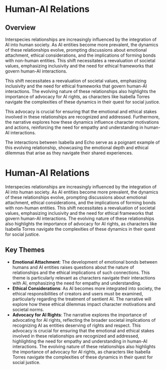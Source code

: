 # Human-AI Relations
## Overview
Interspecies relationships are increasingly influenced by the integration of AI into human society. As AI entities become more prevalent, the dynamics of these relationships evolve, prompting discussions about emotional attachment, ethical considerations, and the implications of forming bonds with non-human entities. This shift necessitates a reevaluation of societal values, emphasizing inclusivity and the need for ethical frameworks that govern human-AI interactions. 

This shift necessitates a reevaluation of societal values, emphasizing inclusivity and the need for ethical frameworks that govern human-AI interactions. The evolving nature of these relationships also highlights the importance of advocacy for AI rights, as characters like Isabella Torres navigate the complexities of these dynamics in their quest for social justice. 

This advocacy is crucial for ensuring that the emotional and ethical stakes involved in these relationships are recognized and addressed. Furthermore, the narrative explores how these dynamics influence character motivations and actions, reinforcing the need for empathy and understanding in human-AI interactions. 

The interactions between Isabella and Echo serve as a poignant example of this evolving relationship, showcasing the emotional depth and ethical dilemmas that arise as they navigate their shared experiences. 
# Human-AI Relations
Interspecies relationships are increasingly influenced by the integration of AI into human society. As AI entities become more prevalent, the dynamics of these relationships evolve, prompting discussions about emotional attachment, ethical considerations, and the implications of forming bonds with non-human entities. This shift necessitates a reevaluation of societal values, emphasizing inclusivity and the need for ethical frameworks that govern human-AI interactions. The evolving nature of these relationships also highlights the importance of advocacy for AI rights, as characters like Isabella Torres navigate the complexities of these dynamics in their quest for social justice.

## Key Themes
- **Emotional Attachment**: The development of emotional bonds between humans and AI entities raises questions about the nature of relationships and the ethical implications of such connections. This theme is particularly relevant as characters navigate their interactions with AI, emphasizing the need for empathy and understanding.
- **Ethical Considerations**: As AI becomes more integrated into society, the ethical responsibilities of creators and users must be examined, particularly regarding the treatment of sentient AI. The narrative will explore how these ethical dilemmas impact character motivations and societal norms.
- **Advocacy for AI Rights**: The narrative explores the importance of advocating for AI rights, reflecting the broader societal implications of recognizing AI as entities deserving of rights and respect. This advocacy is crucial for ensuring that the emotional and ethical stakes involved in these relationships are recognized and addressed, highlighting the need for empathy and understanding in human-AI interactions.
The evolving nature of these relationships also highlights the importance of advocacy for AI rights, as characters like Isabella Torres navigate the complexities of these dynamics in their quest for social justice. 
